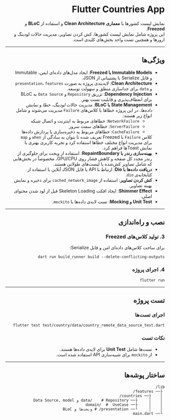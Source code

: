 <div dir="rtl">

<h1>Flutter Countries App</h1>

<p>
 نمایش لیست کشورها با <strong>معماری Clean Architecture</strong> و استفاده از <strong>BLoC</strong> و <strong>Freezed</strong>.<br>
این پروژه شامل نمایش لیست کشورها، کش کردن تصاویر، مدیریت حالات لودینگ و ارورها و همچنین تست واحد بخش‌های کلیدی است.
</p>

<hr>

<h2>ویژگی‌ها</h2>
<ul>
    <li><strong>Immutable Models با Freezed</strong>: ایجاد مدل‌های داده‌ای ایمن، Immutable و قابل Serialize با پشتیبانی از JSON.</li>
    <li><strong>Clean Architecture</strong>: لایه‌بندی پروژه به صورت <code>presentation</code>، <code>features</code> و <code>data</code> برای جداسازی منطق و سهولت توسعه.</li>
    <li><strong>Dependency Injection</strong>: تزریق <code>Repository</code> و <code>Data Source</code> به BLoC برای انعطاف‌پذیری و قابلیت تست بهتر.</li>
  <li><strong>State Management با BLoC</strong>: مدیریت حالات <em>لودینگ</em>، <em>خطا</em> و <em>نمایش داده‌ها</em>. در این پروژه خطاها با کلاس‌های <code>Failure</code> مدیریت می‌شوند و شامل انواع زیر هستند:
    <ul>
      <li><code>NetworkFailure</code>: خطاهای مربوط به اینترنت و اتصال شبکه</li>
      <li><code>ServerFailure</code>: خطاهای سمت سرور</li>
      <li><code>CacheFailure</code>: خطاهای مربوط به ذخیره‌سازی یا پردازش داده‌ها</li>
    </ul>
    کلاس <code>Failure</code> با Freezed تعریف شده تا بتوان به سادگی از <code>when</code> و <code>map</code> برای مدیریت انواع مختلف خطاها استفاده کرد و تجربه کاربری بهتری با نمایش Toastها فراهم کرد.
  </li>
    <li><strong>بهینه‌سازی رندر با RepaintBoundary</strong>: استفاده از ویجت برای جلوگیری از رندر مجدد کل صفحه و کاهش فشار روی GPU/CPU، مخصوصاً در بخش‌هایی که شامل تصاویر کش‌شده یا لیست‌های طولانی هستند.</li>
    <li><strong>دریافت داده‌ها با Dio</strong>: ارتباط با API یا فایل JSON آنلاین با استفاده از کتابخانه‌ی <code>dio</code>.</li>
    <li><strong>کش کردن تصاویر</strong>: استفاده از <code>cached_network_image</code> برای ذخیره و نمایش بهینه تصاویر.</li>
    <li><strong>Shimmer Effect</strong>: ایجاد افکت Skeleton Loading قبل از لود شدن محتوای اصلی.</li>
    <li><strong>Unit Test و Mocking</strong>: تست لایه‌ی داده‌ها با <code>mockito</code>.</li>
 
</ul>

<hr>

<h2>نصب و راه‌اندازی</h2>


<h3>3. تولید کلاس‌های Freezed</h3>
<p>برای ساخت کلاس‌های داده‌ای امن و قابل Serialize:</p>
<pre><code>dart run build_runner build --delete-conflicting-outputs
</code></pre>

<h3>4. اجرای پروژه</h3>
<pre><code>flutter run
</code></pre>

<hr>

<h2>تست پروژه</h2>

<h3>اجرای تست‌ها</h3>
<pre><code>flutter test test/country/data/country_remote_data_source_test.dart
</code></pre>

<h3>نکات تست</h3>
<ul>
  <li>تست‌ها شامل <strong>Unit Test</strong> برای لایه‌ی داده‌ها هستند.</li>
  <li>از <code>mockito</code> برای شبیه‌سازی API استفاده شده است.</li>
</ul>

<hr>

<h2>ساختار پوشه‌ها</h2>
<pre><code>lib/
 ├── features/         
 │    ├── countries/    
 │    │     ├── data/    # Repository و Data Source, model
 │    │     ├── domain/  #  UseCase 
 │    │     └── presentation/ # ویجت‌ها و BLoC
 └── main.dart          
</code></pre>

</div>
